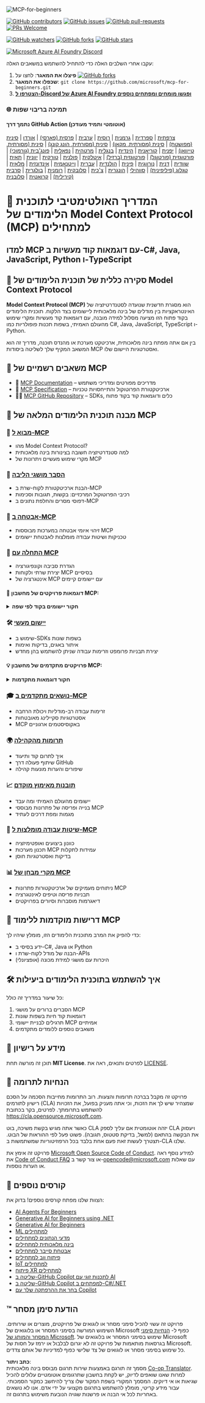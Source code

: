 <!--
CO_OP_TRANSLATOR_METADATA:
{
  "original_hash": "a016679b18071ab1ad4309c0cb4cb8ca",
  "translation_date": "2025-05-19T15:02:10+00:00",
  "source_file": "README.md",
  "language_code": "he"
}
-->
![MCP-for-beginners](../../translated_images/mcp-beginners.2ce2b317996369ff66c5b72e25eff9d4288ab2741fc70c0b4e523d1ae1e249fd.he.png)

[![GitHub contributors](https://img.shields.io/github/contributors/microsoft/mcp-for-beginners.svg)](https://GitHub.com/microsoft/mcp-for-beginners/graphs/contributors)
[![GitHub issues](https://img.shields.io/github/issues/microsoft/mcp-for-beginners.svg)](https://GitHub.com/microsoft/mcp-for-beginners/issues)
[![GitHub pull-requests](https://img.shields.io/github/issues-pr/microsoft/mcp-for-beginners.svg)](https://GitHub.com/microsoft/mcp-for-beginners/pulls)
[![PRs Welcome](https://img.shields.io/badge/PRs-welcome-brightgreen.svg?style=flat-square)](http://makeapullrequest.com)

[![GitHub watchers](https://img.shields.io/github/watchers/microsoft/mcp-for-beginners.svg?style=social&label=Watch)](https://GitHub.com/microsoft/mcp-for-beginners/watchers)
[![GitHub forks](https://img.shields.io/github/forks/microsoft/mcp-for-beginners.svg?style=social&label=Fork)](https://GitHub.com/microsoft/mcp-for-beginners/network)
[![GitHub stars](https://img.shields.io/github/stars/microsoft/mcp-for-beginners?style=social&label=Star)](https://GitHub.com/microsoft/mcp-for-beginners/stargazers)


[![Microsoft Azure AI Foundry Discord](https://dcbadge.vercel.app/api/server/ByRwuEEgH4)](https://discord.com/invite/ByRwuEEgH4)


עקבו אחרי השלבים האלה כדי להתחיל להשתמש במשאבים האלה:
1. **פיצלו את המאגר**: לחצו על [![GitHub forks](https://img.shields.io/github/forks/microsoft/mcp-for-beginners.svg?style=social&label=Fork)](https://GitHub.com/microsoft/mcp-for-beginners/network)
2. **שכפלו את המאגר**: `git clone https://github.com/microsoft/mcp-for-beginners.git`
3. [**הצטרפו ל-Discord של Azure AI Foundry ופגשו מומחים ומפתחים נוספים**](https://discord.com/invite/ByRwuEEgH4)


### 🌐 תמיכה בריבוי שפות

#### נתמך דרך GitHub Action (אוטומטי ותמיד מעודכן)
[צרפתית](../fr/README.md) | [ספרדית](../es/README.md) | [גרמנית](../de/README.md) | [רוסית](../ru/README.md) | [ערבית](../ar/README.md) | [פרסית (פארסי)](../fa/README.md) | [אורדו](../ur/README.md) | [סינית (מפושטת)](../zh/README.md) | [סינית (מסורתית, מקאו)](../mo/README.md) | [סינית (מסורתית, הונג קונג)](../hk/README.md) | [סינית (מסורתית, טייוואן)](../tw/README.md) | [יפנית](../ja/README.md) | [קוריאנית](../ko/README.md) | [הינדית](../hi/README.md) | [בנגלית](../bn/README.md) | [מרטהית](../mr/README.md) | [נפאלית](../ne/README.md) | [פונג'בית (גורמוכי)](../pa/README.md) | [פורטוגזית (פורטוגל)](../pt/README.md) | [פורטוגזית (ברזיל)](../br/README.md) | [איטלקית](../it/README.md) | [פולנית](../pl/README.md) | [טורקית](../tr/README.md) | [יוונית](../el/README.md) | [תאית](../th/README.md) | [שוודית](../sv/README.md) | [דנית](../da/README.md) | [נורווגית](../no/README.md) | [פינית](../fi/README.md) | [הולנדית](../nl/README.md) | [עברית](./README.md) | [וייטנאמית](../vi/README.md) | [אינדונזית](../id/README.md) | [מלאית](../ms/README.md) | [טגלוג (פיליפינית)](../tl/README.md) | [סווהילי](../sw/README.md) | [הונגרית](../hu/README.md) | [צ'כית](../cs/README.md) | [סלובקית](../sk/README.md) | [רומנית](../ro/README.md) | [בולגרית](../bg/README.md) | [סרבית (קירילית)](../sr/README.md) | [קרואטית](../hr/README.md) | [סלובנית](../sl/README.md)
# 🚀 המדריך האולטימטיבי לתוכנית הלימודים של Model Context Protocol (MCP) למתחילים

## **למדו MCP עם דוגמאות קוד מעשיות ב-C#, Java, JavaScript, Python ו-TypeScript**

## 🧠 סקירה כללית של תוכנית הלימודים של Model Context Protocol

**Model Context Protocol (MCP)** הוא מסגרת חדשנית שנועדה לסטנדרטיזציה של האינטראקציות בין מודלים של בינה מלאכותית ליישומים בצד הלקוח. תוכנית הלימודים בקוד פתוח הזו מציעה מסלול למידה מובנה, עם דוגמאות קוד מעשיות ומקרי שימוש מהעולם האמיתי, בשפות תכנות פופולריות כמו C#, Java, JavaScript, TypeScript ו-Python.

בין אם אתה מפתח בינה מלאכותית, ארכיטקט מערכת או מהנדס תוכנה, מדריך זה הוא המשאב המקיף שלך לשליטה ביסודות MCP ואסטרטגיות היישום שלו.

## 🔗 משאבים רשמיים של MCP

- 📘 [MCP Documentation](https://modelcontextprotocol.io/) – מדריכים מפורטים ומדריכי משתמש  
- 📜 [MCP Specification](https://spec.modelcontextprotocol.io/) – ארכיטקטורת הפרוטוקול והתייחסויות טכניות  
- 🧑‍💻 [MCP GitHub Repository](https://github.com/modelcontextprotocol) – SDKs, כלים ודוגמאות קוד בקוד פתוח  

## 🧭 מבנה תוכנית הלימודים המלאה של MCP

### 📌 [מבוא ל-MCP](./00-Introduction/README.md)

- מהו Model Context Protocol?  
- למה סטנדרטיזציה חשובה בצינורות בינה מלאכותית  
- מקרי שימוש מעשיים ויתרונות של MCP  

### 🧩 [הסבר מושגי הליבה](./01-CoreConcepts/README.md)

- הבנת ארכיטקטורת לקוח-שרת ב-MCP  
- רכיבי הפרוטוקול המרכזיים: בקשות, תגובות וסכימות  
- דפוסי מסרים והחלפת נתונים ב-MCP  

### 🔐 [אבטחה ב-MCP](./02-Security/readme.md)

- זיהוי איומי אבטחה במערכות מבוססות MCP  
- טכניקות ושיטות עבודה מומלצות לאבטחת יישומים  

### 🚀 [התחלה עם MCP](./03-GettingStarted/README.md)

- הגדרת סביבה וקונפיגורציה  
- יצירת שרתי ולקוחות MCP בסיסיים  
- אינטגרציה של MCP עם יישומים קיימים  

#### 🧮 דוגמאות פרויקטים של מחשבון MCP:
<details>
  <summary><strong>חקור יישומים בקוד לפי שפה</strong></summary>

  - [דוגמת שרת MCP ב-C#](./03-GettingStarted/samples/csharp/README.md)  
  - [מחשבון MCP ב-Java](./03-GettingStarted/samples/java/calculator/README.md)  
  - [הדגמת MCP ב-JavaScript](./03-GettingStarted/samples/javascript/README.md)  
  - [שרת MCP ב-Python](../../03-GettingStarted/samples/python/mcp_calculator_server.py)  
  - [דוגמת MCP ב-TypeScript](./03-GettingStarted/samples/typescript/README.md)  

</details>

### 🛠️ [יישום מעשי](./04-PracticalImplementation/README.md)

- שימוש ב-SDKs בשפות שונות  
- איתור באגים, בדיקות ואימות  
- יצירת תבניות פרומפט וזרימות עבודה שניתן להשתמש בהן מחדש  

#### 💡 פרויקטים מתקדמים של מחשבון MCP:
<details>
  <summary><strong>חקור דוגמאות מתקדמות</strong></summary>

  - [דוגמה מתקדמת ב-C#](./04-PracticalImplementation/samples/csharp/README.md)  
  - [דוגמת אפליקציית מכולה ב-Java](./04-PracticalImplementation/samples/java/containerapp/README.md)  
  - [דוגמה מתקדמת ב-JavaScript](./04-PracticalImplementation/samples/javascript/README.md)  
  - [יישום מורכב ב-Python](../../04-PracticalImplementation/samples/python/mcp_sample.py)  
  - [דוגמת מכולה ב-TypeScript](./04-PracticalImplementation/samples/typescript/README.md)  

</details>

### 🎓 [נושאים מתקדמים ב-MCP](./05-AdvancedTopics/README.md)

- זרימות עבודה רב-מודליות ויכולת הרחבה  
- אסטרטגיות סקיילינג מאובטחות  
- MCP באקוסיסטמים ארגוניים  

### 🌍 [תרומות מהקהילה](./06-CommunityContributions/README.md)

- איך לתרום קוד ותיעוד  
- שיתוף פעולה דרך GitHub  
- שיפורים והערות מונעות קהילה  

### 📈 [תובנות מאימוץ מוקדם](./07-CaseStudies/README.md)

- יישומים מהעולם האמיתי ומה עבד  
- בנייה ופריסה של פתרונות מבוססי MCP  
- מגמות ומפת דרכים לעתיד  

### 📏 [שיטות עבודה מומלצות ל-MCP](./08-BestPractices/README.md)

- כוונון ביצועים ואופטימיזציה  
- תכנון מערכות MCP עמידות לתקלות  
- בדיקות ואסטרטגיות חוסן  

### 📊 [מקרי מבחן של MCP](./09-CaseStudy/Readme.md)

- ניתוחים מעמיקים של ארכיטקטורות פתרונות MCP  
- תבניות פריסה וטיפים לאינטגרציה  
- דיאגרמות מוסברות וסיורים בפרויקטים  

## 🎯 דרישות מוקדמות ללימוד MCP

כדי להפיק את המרב מתוכנית הלימודים הזו, מומלץ שיהיו לך:

- ידע בסיסי ב-C#, Java או Python  
- הבנה של מודל לקוח-שרת ו-APIs  
- (אופציונלי) היכרות עם מושגי למידת מכונה  

## 🛠️ איך להשתמש בתוכנית הלימודים ביעילות

כל שיעור במדריך זה כולל:

1. הסברים ברורים על מושגי MCP  
2. דוגמאות קוד חיות בשפות שונות  
3. תרגילים לבניית יישומי MCP אמיתיים  
4. משאבים נוספים ללומדים מתקדמים  

## 📜 מידע על רישיון

תוכן זה מורשה תחת **MIT License**. לפרטים ותנאים, ראה את [LICENSE](../../LICENSE).

## 🤝 הנחיות לתרומה

פרויקט זה מקבל בברכה תרומות והצעות. רוב התרומות מחייבות הסכמה על הסכם רישיון לתורמים (CLA) שמצהיר שיש לך את הזכות, וכי אתה מעניק בפועל, את הזכויות להשתמש בתרומתך. לפרטים, בקר בכתובת <https://cla.opensource.microsoft.com>.

כאשר אתה מגיש בקשת משיכה, בוט CLA יזהה אוטומטית אם עליך לספק CLA ויעסוק את הבקשה בהתאם (למשל, בדיקת סטטוס, תגובה). פשוט פעל לפי ההוראות של הבוט. תצטרך לעשות זאת פעם אחת בלבד בכל הרפוזיטוריות שמשתמשות ב-CLA שלנו.

פרויקט זה אימץ את [Microsoft Open Source Code of Conduct](https://opensource.microsoft.com/codeofconduct/). למידע נוסף ראה את [Code of Conduct FAQ](https://opensource.microsoft.com/codeofconduct/faq/) או צור קשר ב-[opencode@microsoft.com](mailto:opencode@microsoft.com) עם שאלות או הערות נוספות.

## 🎒 קורסים נוספים  
הצוות שלנו מפתח קורסים נוספים! בדוק את:

- [AI Agents For Beginners](https://github.com/microsoft/ai-agents-beginners?WT.mc_id=academic-105485-koreyst)  
- [Generative AI for Beginners using .NET](https://github.com/microsoft/Generative-AI-for-beginners-dotnet?WT.mc_id=academic-105485-koreyst)  
- [Generative AI for Beginners](https://github.com/microsoft/generative-ai-for-beginners?WT.mc_id=academic-105485-koreyst)
- [ML למתחילים](https://aka.ms/ml-beginners?WT.mc_id=academic-105485-koreyst)
- [מדעי הנתונים למתחילים](https://aka.ms/datascience-beginners?WT.mc_id=academic-105485-koreyst)
- [בינה מלאכותית למתחילים](https://aka.ms/ai-beginners?WT.mc_id=academic-105485-koreyst)
- [אבטחת סייבר למתחילים](https://github.com/microsoft/Security-101??WT.mc_id=academic-96948-sayoung)
- [פיתוח ווב למתחילים](https://aka.ms/webdev-beginners?WT.mc_id=academic-105485-koreyst)
- [IoT למתחילים](https://aka.ms/iot-beginners?WT.mc_id=academic-105485-koreyst)
- [פיתוח XR למתחילים](https://github.com/microsoft/xr-development-for-beginners?WT.mc_id=academic-105485-koreyst)
- [שליטה ב-GitHub Copilot לתכנות זוגי עם AI](https://aka.ms/GitHubCopilotAI?WT.mc_id=academic-105485-koreyst)
- [שליטה ב-GitHub Copilot למפתחים ב-C#/.NET](https://github.com/microsoft/mastering-github-copilot-for-dotnet-csharp-developers?WT.mc_id=academic-105485-koreyst)
- [בחר את ההרפתקה שלך עם Copilot](https://github.com/microsoft/CopilotAdventures?WT.mc_id=academic-105485-koreyst)


## ™️ הודעת סימן מסחר

פרויקט זה עשוי להכיל סימני מסחר או לוגואים של פרויקטים, מוצרים או שירותים. השימוש המורשה בסימני המסחר או בלוגואים של Microsoft כפוף ל-
[הנחיות סימני המסחר והמותג של Microsoft](https://www.microsoft.com/legal/intellectualproperty/trademarks/usage/general).
שימוש בסימני המסחר או בלוגואים של Microsoft בגרסאות מותאמות של פרויקט זה לא יגרום לבלבול או ירמז על חסות של Microsoft.
כל שימוש בסימני מסחר או לוגואים של צד שלישי כפוף למדיניות של אותם צדדים.

**כתב ויתור**:  
מסמך זה תורגם באמצעות שירות תרגום מבוסס בינה מלאכותית [Co-op Translator](https://github.com/Azure/co-op-translator). למרות שאנו שואפים לדיוק, יש לקחת בחשבון שתרגומים אוטומטיים עלולים להכיל שגיאות או אי דיוקים. המסמך המקורי בשפת המקור שלו צריך להיחשב כמקור הסמכותי. עבור מידע קריטי, מומלץ להשתמש בתרגום מקצועי על ידי אדם. אנו לא נושאים באחריות לכל אי הבנה או פרשנות שגויה הנובעת משימוש בתרגום זה.